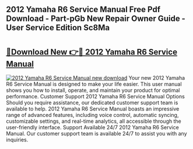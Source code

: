 ## 2012 Yamaha R6 Service Manual Free Pdf Download - Part-pGb New Repair Owner Guide - User Service Edition Sc8Ma

# <h2><a href="http://bc42827.oget.top/?id=2012+Yamaha+R6+Service+Manual">🔗Download New 👉🔴 2012 Yamaha R6 Service Manual</a></h2>

[![2012 Yamaha R6 Service Manual new download](https://i.imgur.com/5g1atiW.png)](http://bc42827.oget.top/?id=2012+Yamaha+R6+Service+Manual)
Your new 2012 Yamaha R6 Service Manual is designed to make your life easier. This user manual shows you how to install, operate, and maintain your product for optimal performance. Customer Support 2012 Yamaha R6 Service Manual Options Should you require assistance, our dedicated customer support team is available to help. 2012 Yamaha R6 Service Manual boasts an impressive range of advanced features, including voice control, automatic syncing, customizable settings, and real-time analytics, all accessible through the user-friendly interface. Support Available 24/7 2012 Yamaha R6 Service Manual. Our customer support team is available 24/7 to assist you with any inquiries.
